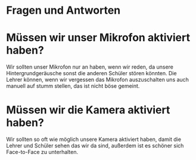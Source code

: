 # Fragen und Antworten

# Müssen wir unser Mikrofon aktiviert haben?

Wir sollten unser Mikrofon nur an haben, wenn wir reden, da unsere Hintergrundgeräusche sonst die anderen Schüler stören könnten. Die Lehrer können, wenn wir vergessen das Mikrofon auszuschalten uns auch manuell auf stumm stellen, das ist nicht böse gemeint.

# Müssen wir die Kamera aktiviert haben?

Wir sollten so oft wie möglich unsere Kamera aktiviert haben, damit die Lehrer und Schüler sehen das wir da sind, außerdem ist es schöner sich Face-to-Face zu unterhalten.
